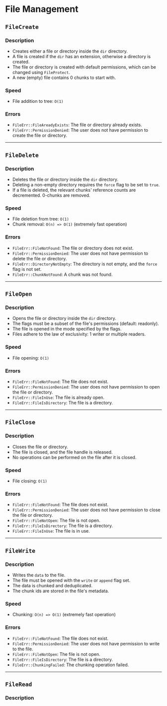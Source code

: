 # File Management
## `FileCreate`
### Description
- Creates either a file or directory inside the `dir` directory.
- A file is created if the `dir` has an extension, otherwise a directory is created.
- The file or directory is created with default permissions, which can be changed using `FileProtect`.
- A new (empty) file contains 0 chunks to start with.

### Speed
- File addition to tree: `O(1)`

### Errors
- `FileErr::FileAreadyExists`: The file or directory already exists.
- `FileErr::PermissionDenied`: The user does not have permission to create the file or directory.

---

## `FileDelete`
### Description
- Deletes the file or directory inside the `dir` directory.
- Deleting a non-empty directory requires the `force` flag to be set to `true`.
- If a file is deleted, the relevant chunks' reference counts are decremented. 0-chunks are removed.

### Speed
- File deletion from tree: `O(1)`
- Chunk removal: `O(n) => O(1)` (extremely fast operation)

### Errors
- `FileErr::FileNotFound`: The file or directory does not exist.
- `FileErr::PermissionDenied`: The user does not have permission to delete the file or directory.
- `FileErr::DirectoryNotEmpty`: The directory is not empty, and the `force` flag is not set.
- `FileErr::ChunkNotFound`: A chunk was not found.

---

## `FileOpen`
### Description
- Opens the file or directory inside the `dir` directory.
- The flags must be a subset of the file's permissions (default: readonly).
- The file is opened in the mode specified by the flags.
- Files adhere to the law of exclusivity: 1 writer or multiple readers.

### Speed
- File opening: `O(1)`

### Errors
- `FileErr::FileNotFound`: The file does not exist.
- `FileErr::PermissionDenied`: The user does not have permission to open the file or directory.
- `FileErr::FileInUse`: The file is already open.
- `FileErr::FileIsDirectory`: The file is a directory.

---

## `FileClose`
### Description
- Closes the file or directory.
- The file is closed, and the file handle is released.
- No operations can be performed on the file after it is closed.

### Speed
- File closing: `O(1)`

### Errors
- `FileErr::FileNotFound`: The file does not exist.
- `FileErr::PermissionDenied`: The user does not have permission to close the file or directory.
- `FileErr::FileNotOpen`: The file is not open.
- `FileErr::FileIsDirectory`: The file is a directory.
- `FileErr::FileInUse`: The file is in use.

---

## `FileWrite`
### Description
- Writes the `data` to the file.
- The file must be opened with the `write` or `append` flag set.
- The data is chunked and deduplicated.
- The chunk ids are stored in the file's metadata.

### Speed
- Chunking: `O(n) => O(1)` (extremely fast operation)

### Errors
- `FileErr::FileNotFound`: The file does not exist.
- `FileErr::PermissionDenied`: The user does not have permission to write to the file.
- `FileErr::FileNotOpen`: The file is not open.
- `FileErr::FileIsDirectory`: The file is a directory.
- `FileErr::ChunkingFailed`: The chunking operation failed.

---

## `FileRead`
### Description
